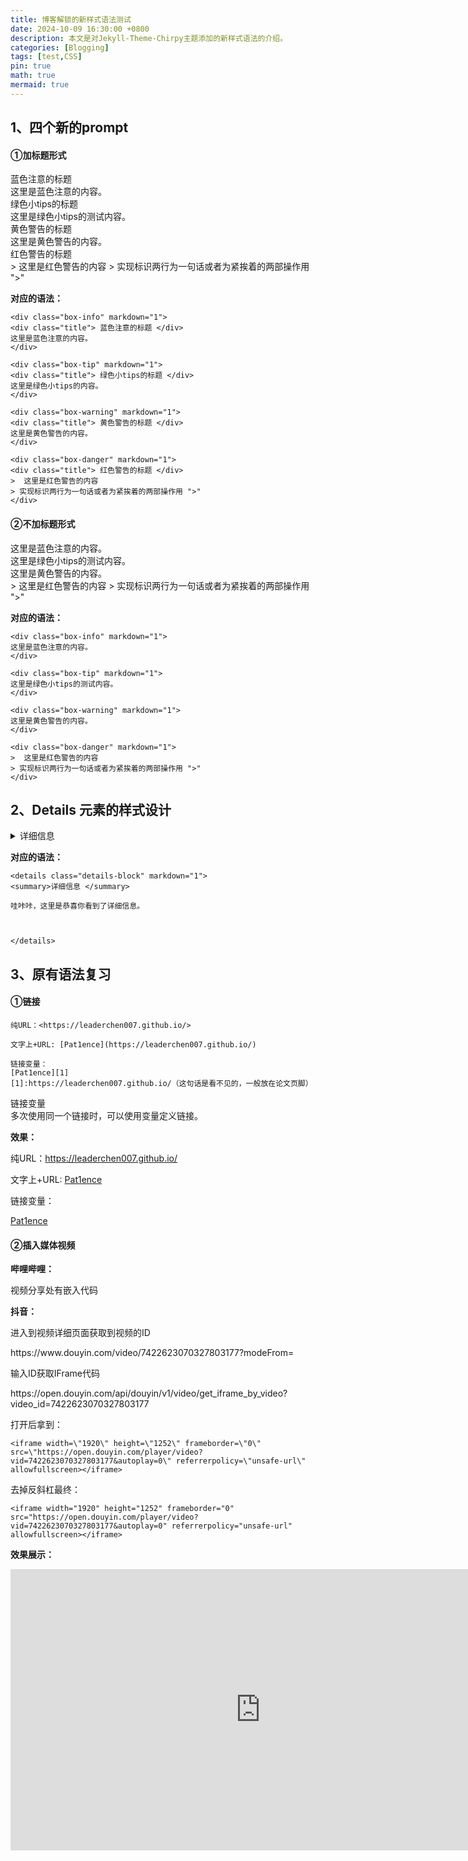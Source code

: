 ```yaml
---
title: 博客解锁的新样式语法测试
date: 2024-10-09 16:30:00 +0800
description: 本文是对Jekyll-Theme-Chirpy主题添加的新样式语法的介绍。
categories: [Blogging]
tags: [test,CSS]
pin: true
math: true
mermaid: true
---
```


## 1、四个新的prompt

#### ①加标题形式

<div class="box-info" markdown="1">
<div class="title"> 蓝色注意的标题 </div>
这里是蓝色注意的内容。
</div>

<div class="box-tip" markdown="1">
<div class="title"> 绿色小tips的标题 </div>
这里是绿色小tips的测试内容。
</div>

<div class="box-warning" markdown="1">
<div class="title"> 黄色警告的标题 </div>
这里是黄色警告的内容。
</div>

<div class="box-danger" markdown="1">
<div class="title"> 红色警告的标题 </div>
>  这里是红色警告的内容
> 实现标识两行为一句话或者为紧挨着的两部操作用 ">"
</div>



**对应的语法：**

~~~
<div class="box-info" markdown="1">
<div class="title"> 蓝色注意的标题 </div>
这里是蓝色注意的内容。
</div>
~~~

~~~
<div class="box-tip" markdown="1">
<div class="title"> 绿色小tips的标题 </div>
这里是绿色小tips的内容。
</div>
~~~

~~~
<div class="box-warning" markdown="1">
<div class="title"> 黄色警告的标题 </div>
这里是黄色警告的内容。
</div>
~~~

~~~
<div class="box-danger" markdown="1">
<div class="title"> 红色警告的标题 </div>
>  这里是红色警告的内容
> 实现标识两行为一句话或者为紧挨着的两部操作用 ">"
</div>
~~~



#### ②不加标题形式

<div class="box-info" markdown="1">
这里是蓝色注意的内容。
</div>

<div class="box-tip" markdown="1">
这里是绿色小tips的测试内容。
</div>

<div class="box-warning" markdown="1">
这里是黄色警告的内容。
</div>

<div class="box-danger" markdown="1">
>  这里是红色警告的内容
> 实现标识两行为一句话或者为紧挨着的两部操作用 ">"
</div>

**对应的语法：**

~~~
<div class="box-info" markdown="1">
这里是蓝色注意的内容。
</div>
~~~

~~~
<div class="box-tip" markdown="1">
这里是绿色小tips的测试内容。
</div>
~~~

~~~
<div class="box-warning" markdown="1">
这里是黄色警告的内容。
</div>
~~~

~~~
<div class="box-danger" markdown="1">
>  这里是红色警告的内容
> 实现标识两行为一句话或者为紧挨着的两部操作用 ">"
</div>
~~~

## 2、Details 元素的样式设计

<details class="details-block" markdown="1">
<summary>详细信息 </summary>

哇咔咔，这里是恭喜你看到了详细信息。



</details>



**对应的语法：**

~~~
<details class="details-block" markdown="1">
<summary>详细信息 </summary>

哇咔咔，这里是恭喜你看到了详细信息。



</details>
~~~

## 3、原有语法复习

#### ①链接

~~~
纯URL：<https://leaderchen007.github.io/>

文字上+URL: [Pat1ence](https://leaderchen007.github.io/)

链接变量：
[Pat1ence][1]
[1]:https://leaderchen007.github.io/（这句话是看不见的，一般放在论文页脚）
~~~

<div class="box-tip" markdown="1">
<div class="title"> 链接变量 </div>
多次使用同一个链接时，可以使用变量定义链接。
</div>

**效果：**

纯URL：<https://leaderchen007.github.io/>

文字上+URL: [Pat1ence](https://leaderchen007.github.io/)

链接变量：

[Pat1ence][1]

[1]:https://leaderchen007.github.io/（这句话是看不见的，一般放在论文页脚）

#### ②插入媒体视频

**哔哩哔哩：**

视频分享处有嵌入代码

**抖音：**

进入到视频详细页面获取到视频的ID

<div class="box-info" markdown="1">
https://www.douyin.com/video/7422623070327803177?modeFrom=
</div>

输入ID获取IFrame代码

<div class="box-info" markdown="1">
https://open.douyin.com/api/douyin/v1/video/get_iframe_by_video?video_id=7422623070327803177
</div>

打开后拿到：

~~~
<iframe width=\"1920\" height=\"1252\" frameborder=\"0\" src=\"https://open.douyin.com/player/video?vid=7422623070327803177&autoplay=0\" referrerpolicy=\"unsafe-url\" allowfullscreen></iframe>
~~~

去掉反斜杠最终：

~~~
<iframe width="1920" height="1252" frameborder="0" src="https://open.douyin.com/player/video?vid=7422623070327803177&autoplay=0" referrerpolicy="unsafe-url" allowfullscreen></iframe>
~~~

**效果展示：**

<iframe width="800" height="450" frameborder="0" src="https://open.douyin.com/player/video?vid=7423707001147886867&autoplay=0" referrerpolicy="unsafe-url" allowfullscreen></iframe>


